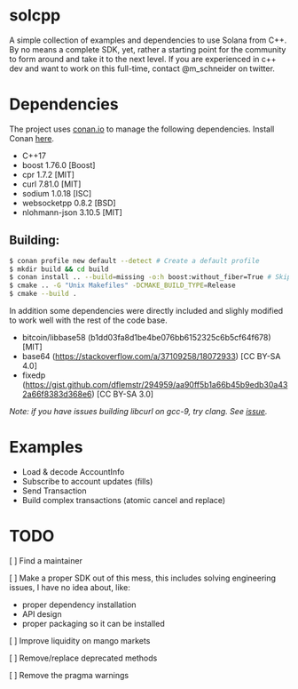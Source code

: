 # solcpp

A simple collection of examples and dependencies to use Solana from C++.
By no means a complete SDK, yet, rather a starting point for the community to
form around and take it to the next level. If you are experienced in c++ dev and
want to work on this full-time, contact @m_schneider on twitter.

# Dependencies

The project uses [conan.io](https://conan.io/) to manage the following dependencies. Install Conan [here](https://conan.io/downloads.html).

- C++17
- boost 1.76.0 [Boost]
- cpr 1.7.2 [MIT]
- curl 7.81.0 [MIT]
- sodium 1.0.18 [ISC]
- websocketpp 0.8.2 [BSD]
- nlohmann-json 3.10.5 [MIT]

## Building:
```sh
$ conan profile new default --detect # Create a default profile
$ mkdir build && cd build
$ conan install .. --build=missing -o:h boost:without_fiber=True # Skips building boost's header-only fiber
$ cmake .. -G "Unix Makefiles" -DCMAKE_BUILD_TYPE=Release
$ cmake --build .
```

In addition some dependencies were directly included and slighly modified to
work well with the rest of the code base.

- bitcoin/libbase58 (b1dd03fa8d1be4be076bb6152325c6b5cf64f678) [MIT]
- base64 (https://stackoverflow.com/a/37109258/18072933) [CC BY-SA 4.0]
- fixedp
  (https://gist.github.com/dflemstr/294959/aa90ff5b1a66b45b9edb30a432a66f8383d368e6)
  [CC BY-SA 3.0]

*Note: if you have issues building libcurl on gcc-9, try clang. See [issue](https://github.com/curl/curl/issues/4821).*

# Examples

- Load & decode AccountInfo
- Subscribe to account updates (fills)
- Send Transaction
- Build complex transactions (atomic cancel and replace)

# TODO

[ ] Find a maintainer

[ ] Make a proper SDK out of this mess, this includes solving engineering issues,
   I have no idea about, like:

- proper dependency installation
- API design
- proper packaging so it can be installed

[ ] Improve liquidity on mango markets

[ ] Remove/replace deprecated methods

[ ] Remove the pragma warnings

